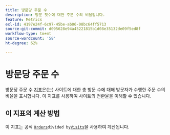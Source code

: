 ```yaml
---
title: 방문당 주문 수
description: 방문 횟수에 대한 주문 수의 비율입니다.
feature: Metrics
exl-id: 4197e24f-6c97-45be-ab06-08bc64ff5713
source-git-commit: d095628e94a45221815b1d08e35132de09f5ed8f
workflow-type: tm+mt
source-wordcount: '58'
ht-degree: 62%

---
```


# 방문당 주문 수

방문당 주문 수 [지표](overview.md)은(는) 사이트에 대한 총 방문 수에 대해 방문자가 수행한 주문 수의 비율을 표시합니다. 이 지표를 사용하여 사이트의 전환율을 이해할 수 있습니다.

## 이 지표의 계산 방법

이 지표는 공식 [`Orders`](orders.md)` divided by `[`Visits`](visits.md)을 사용하여 계산됩니다.

